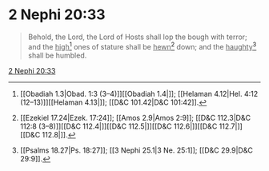 # 2 Nephi 20:33

> Behold, the Lord, the Lord of Hosts shall lop the bough with terror; and the <u>high</u>[^a] ones of stature shall be <u>hewn</u>[^b] down; and the <u>haughty</u>[^c] shall be humbled.

[2 Nephi 20:33](https://www.churchofjesuschrist.org/study/scriptures/bofm/2-ne/20?lang=eng&id=p33#p33)


[^a]: [[Obadiah 1.3|Obad. 1:3 (3–4)]][[Obadiah 1.4|]]; [[Helaman 4.12|Hel. 4:12 (12–13)]][[Helaman 4.13|]]; [[D&C 101.42|D&C 101:42]].  
[^b]: [[Ezekiel 17.24|Ezek. 17:24]]; [[Amos 2.9|Amos 2:9]]; [[D&C 112.3|D&C 112:8 (3–8)]][[D&C 112.4|]][[D&C 112.5|]][[D&C 112.6|]][[D&C 112.7|]][[D&C 112.8|]].  
[^c]: [[Psalms 18.27|Ps. 18:27]]; [[3 Nephi 25.1|3 Ne. 25:1]]; [[D&C 29.9|D&C 29:9]].  
